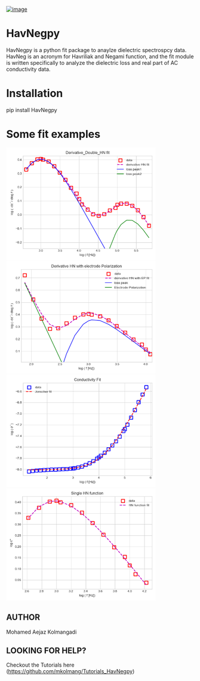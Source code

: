 
[![image](http://img.shields.io/pypi/v/HavNegpy.svg)](https://pypi.python.org/pypi/HavNegpy/)

# HavNegpy

HavNegpy is a python fit package to anaylze dielectric spectrospcy data. 
HavNeg is an acronym for Havriliak and Negami function, and the fit module is written specifically to analyze the dielectric loss and real part of AC conductivity data.

# Installation
pip install HavNegpy

# Some fit examples

<img src="readme_figures/Figure_1.png" width="400"> <img src="readme_figures/Figure_2.png" width="400">
<img src="readme_figures/Figure_3.png" width="400">
<img src="readme_figures/Figure_4.png" width="400">






## AUTHOR

Mohamed Aejaz Kolmangadi 

## LOOKING FOR HELP?

Checkout the Tutorials here (https://github.com/mkolmang/Tutorials_HavNegpy)
